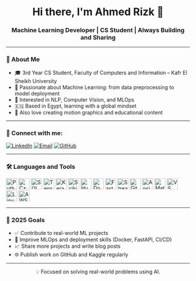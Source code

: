 <!-- README.md -->

<h1 align="center">Hi there, I'm Ahmed Rizk 👋</h1>
<h3 align="center">Machine Learning Developer | CS Student | Always Building and Sharing</h3>

---

### 🚀 About Me
- 🎓 3rd Year CS Student, Faculty of Computers and Information – Kafr El Sheikh University  
- 🤖 Passionate about Machine Learning: from data preprocessing to model deployment  
- 🧠 Interested in NLP, Computer Vision, and MLOps  
- 🇪🇬 Based in Egypt, learning with a global mindset  
- 🎥 Also love creating motion graphics and educational content

---

### 📡 Connect with me:

<p align="left">
  <a href="https://www.linkedin.com/in/ahmedrizkgawish/" target="_blank"><img alt="LinkedIn" src="https://img.shields.io/badge/LinkedIn-blue?style=for-the-badge&logo=linkedin&logoColor=white"></a>
  <a href="mailto:arizk4276@gmail.com"><img alt="Email" src="https://img.shields.io/badge/Email-D14836?style=for-the-badge&logo=gmail&logoColor=white"></a>
  <a href="https://github.com/ahmedrizk404"><img alt="GitHub" src="https://img.shields.io/badge/GitHub-100000?style=for-the-badge&logo=github&logoColor=white"></a>
</p>

---

### 🛠️ Languages and Tools

<p align="left">
<!-- Languages -->
<img src="https://cdn.jsdelivr.net/gh/devicons/devicon/icons/python/python-original.svg" height="30" title="Python"/>
<img src="https://cdn.jsdelivr.net/gh/devicons/devicon/icons/cplusplus/cplusplus-original.svg" height="30" title="C++"/>
<img src="https://cdn.jsdelivr.net/gh/devicons/devicon/icons/sqlite/sqlite-original.svg" height="30" title="SQL"/>

<!-- ML Libraries -->
<img src="https://cdn.jsdelivr.net/gh/devicons/devicon/icons/tensorflow/tensorflow-original.svg" height="30" title="TensorFlow"/>
<img src="https://cdn.jsdelivr.net/gh/devicons/devicon/icons/keras/keras-original.svg" height="30" title="Keras"/>
<img src="https://upload.wikimedia.org/wikipedia/commons/0/05/Scikit_learn_logo_small.svg" height="30" title="Scikit-learn"/>
<img src="https://huggingface.co/front/assets/huggingface_logo-noborder.svg" height="30" title="Hugging Face Transformers"/>

<!-- Deployment / MLOps -->
<img src="https://cdn.jsdelivr.net/gh/devicons/devicon/icons/docker/docker-original.svg" height="30" title="Docker"/>
<img src="https://cdn.jsdelivr.net/gh/devicons/devicon/icons/fastapi/fastapi-original.svg" height="30" title="FastAPI"/>
<img src="https://cdn.jsdelivr.net/gh/devicons/devicon/icons/streamlit/streamlit-original.svg" height="30" title="Streamlit"/>
<img src="https://cdn.jsdelivr.net/gh/devicons/devicon/icons/git/git-original.svg" height="30" title="Git"/>
<img src="https://upload.wikimedia.org/wikipedia/commons/2/24/Ansible_logo.svg" height="30" title="Ansible"/>

  <!-- Data Viz -->
  <img src="https://matplotlib.org/_static/logo2_compressed.svg" height="30" title="Matplotlib"/>

  <!-- Notebooks / Platforms -->

  <!-- Tools -->
  <img src="https://cdn.jsdelivr.net/gh/devicons/devicon/icons/vscode/vscode-original.svg" height="30" title="VS Code"/>
  <img src="https://cdn.jsdelivr.net/gh/devicons/devicon/icons/linux/linux-original.svg" height="30" title="Linux"/>
  <img src="https://cdn.jsdelivr.net/gh/devicons/devicon/icons/amazonwebservices/amazonwebservices-original.svg" height="30" title="AWS"/>

</p>

---

### 🎯 2025 Goals
- ✅ Contribute to real-world ML projects
- 🔬 Improve MLOps and deployment skills (Docker, FastAPI, CI/CD)
- 📈 Share more projects and write blog posts
- 🌐 Publish work on GitHub and Kaggle regularly

---

<p align="center">💡 Focused on solving real-world problems using AI.</p>
